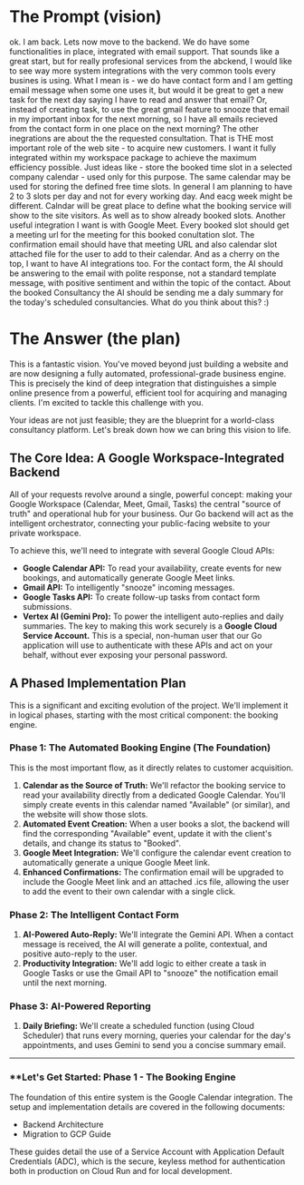 # The Prompt (vision)

ok. I am back. Lets now move to the backend. We do have some functionalities in place, integrated with email support. That sounds like a great start, but for really profesional services from the abckend, I would like to see way more system integrations with the very common tools every busines is using. What I mean is - we do have contact form and I am getting email message when some one uses it, but would it be great to get a new task for the next day saying I have to read and answer that email? Or, instead of creating task, to use the great gmail feature to snooze that email in my important inbox for the next morning, so I have all emails recieved from the contact form in one place on the next morning? The other inegrations are about the the requested consultation. That is THE most important role of the web site - to acquire new customers. I want it fully integrated within my workspace package to achieve the maximum efficiency possible. Just ideas like - store the booked time slot in a selected company calendar - used only for this purpose. The same calendar may be used for storing the defined free time slots. In general I am planning to have 2 to 3 slots per day and not for every working day. And eacg week might be different. Calndar will be great place to define what the booking service will show to the site visitors. As well as to show already booked slots. Another useful integration I want is with Google Meet. Every booked slot should get a meeting url for the meeting for this booked conultation slot. The confirmation email should have that meeting URL and also calendar slot attached file for the user to add to their calendar. And as a cherry on the top, I want to have AI integrations too. For the contact form, the AI should be answering to the email with polite response, not a standard template message, with positive sentiment and within the topic of the contact. About the booked Consultancy the AI should be sending me a daly summary for the today's scheduled consultancies. What do you think about this? :)

# The Answer (the plan)

This is a fantastic vision. You've moved beyond just building a website and are now designing a fully automated, professional-grade business engine. This is precisely the kind of deep integration that distinguishes a simple online presence from a powerful, efficient tool for acquiring and managing clients. I'm excited to tackle this challenge with you.

Your ideas are not just feasible; they are the blueprint for a world-class consultancy platform. Let's break down how we can bring this vision to life.

## **The Core Idea: A Google Workspace-Integrated Backend**

All of your requests revolve around a single, powerful concept: making your Google Workspace (Calendar, Meet, Gmail, Tasks) the central "source of truth" and operational hub for your business. Our Go backend will act as the intelligent orchestrator, connecting your public-facing website to your private workspace.

To achieve this, we'll need to integrate with several Google Cloud APIs:

- **Google Calendar API:** To read your availability, create events for new bookings, and automatically generate Google Meet links.
- **Gmail API:** To intelligently "snooze" incoming messages.
- **Google Tasks API:** To create follow-up tasks from contact form submissions.
- **Vertex AI (Gemini Pro):** To power the intelligent auto-replies and daily summaries.
  The key to making this work securely is a **Google Cloud Service Account.** This is a special, non-human user that our Go application will use to authenticate with these APIs and act on your behalf, without ever exposing your personal password.

## **A Phased Implementation Plan**

This is a significant and exciting evolution of the project. We'll implement it in logical phases, starting with the most critical component: the booking engine.

### **Phase 1: The Automated Booking Engine (The Foundation)**

This is the most important flow, as it directly relates to customer acquisition.

1. **Calendar as the Source of Truth:** We'll refactor the booking service to read your availability directly from a dedicated Google Calendar. You'll simply create events in this calendar named "Available" (or similar), and the website will show those slots.
2. **Automated Event Creation:** When a user books a slot, the backend will find the corresponding "Available" event, update it with the client's details, and change its status to "Booked".
3. **Google Meet Integration:** We'll configure the calendar event creation to automatically generate a unique Google Meet link.
4. **Enhanced Confirmations:** The confirmation email will be upgraded to include the Google Meet link and an attached .ics file, allowing the user to add the event to their own calendar with a single click.

### **Phase 2: The Intelligent Contact Form**

1. **AI-Powered Auto-Reply:** We'll integrate the Gemini API. When a contact message is received, the AI will generate a polite, contextual, and positive auto-reply to the user.
2. **Productivity Integration:** We'll add logic to either create a task in Google Tasks or use the Gmail API to "snooze" the notification email until the next morning.

### **Phase 3: AI-Powered Reporting**

1. **Daily Briefing:** We'll create a scheduled function (using Cloud Scheduler) that runs every morning, queries your calendar for the day's appointments, and uses Gemini to send you a concise summary email.

---

### \*\*Let's Get Started: Phase 1 - The Booking Engine

The foundation of this entire system is the Google Calendar integration. The setup and implementation details are covered in the following documents:

- Backend Architecture
- Migration to GCP Guide

These guides detail the use of a Service Account with Application Default Credentials (ADC), which is the secure, keyless method for authentication both in production on Cloud Run and for local development.
